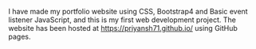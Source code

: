 I have made my portfolio website using CSS, Bootstrap4 and Basic event listener JavaScript, and this is my first web development project.
The website has been hosted at https://priyansh71.github.io/ using GitHub pages.
